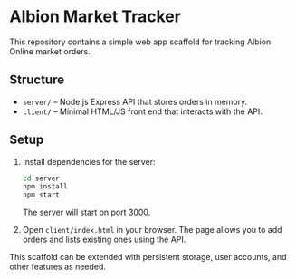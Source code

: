# Albion Market Tracker

This repository contains a simple web app scaffold for tracking Albion Online market orders.

## Structure

- `server/` – Node.js Express API that stores orders in memory.
- `client/` – Minimal HTML/JS front end that interacts with the API.

## Setup

1. Install dependencies for the server:
   ```bash
   cd server
   npm install
   npm start
   ```
   The server will start on port 3000.

2. Open `client/index.html` in your browser. The page allows you to add orders and
   lists existing ones using the API.

This scaffold can be extended with persistent storage, user accounts, and other
features as needed.
